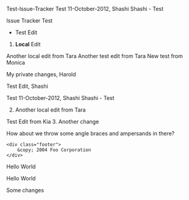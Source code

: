 Test-Issue-Tracker
Test 11-October-2012, Shashi
Shashi - Test 


Issue Tracker Test


* Test Edit

1. <b>Local</b> Edit

Another local edit from Tara
Another test edit from Tara
New test from Monica

My private changes, Harold

Test Edit, Shashi

Test 11-October-2012, Shashi
Shashi - Test 

2. Another local edit from Tara

Test Edit from Kia
3. Another change

How about we throw some angle braces and ampersands in there?

    <div class="footer">
        &copy; 2004 Foo Corporation
    </div>

Hello World


Hello World



Some changes
